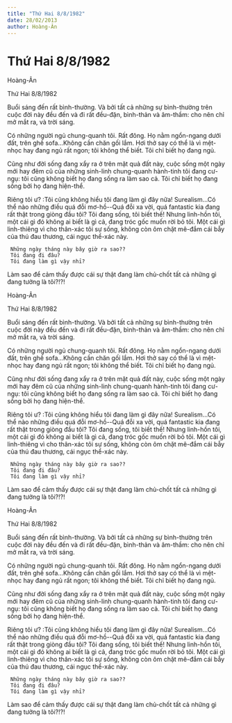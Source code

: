 ```yaml
---
title: "Thứ Hai 8/8/1982"
date: 28/02/2013
author: Hoàng-Ân
---
```


# Thứ Hai 8/8/1982

Hoàng-Ân

Thứ Hai 8/8/1982


Buổi sáng đến rất bình-thường.  Và bởi tất cả những sự bình-thường trên cuộc đời này đều đến và đi rất đều-đặn, bình-thản và âm-thầm: cho nên chỉ mở mắt ra, và trời sáng.

Có những người ngủ chung-quanh tôi. Rất đông. Họ nằm ngổn-ngang dưới đất, trên ghế sofa...Không cần chăn gối lắm. Hơi thở say có thể là vì mệt-nhọc hay đang ngủ rất ngon; tôi không thể biết. Tôi chỉ biết họ đang ngủ.

Cũng như đời sống đang xẩy ra ở trên mặt quả đất này, cuộc sống một ngày mới hay đêm cũ của những sinh-linh chung-quanh hành-tinh tôi đang cư-ngụ: tôi cũng không biết họ đang sống ra làm sao cả. Tôi chỉ biết họ đang sống bởi họ đang hiện-thể.

Riêng tôi ư?  :Tôi cũng không hiểu tôi đang làm gì đây nữa!  Surealism...Có thể nào những điều quá đỗi mơ-hồ--Quá đỗi xa vời, quá fantastic kia đang rất thật trong giòng đầu tôi? Tôi đang sống, tôi biết thế! Nhưng linh-hồn tôi, một cái gì đó không ai biết là gì cả, đang tróc gốc muốn rời bỏ tôi. Một cái gì linh-thiêng vì cho thân-xác tôi sự sống, không còn ôm chặt mê-đắm cái bẫy của thú đau thương, cái ngục thể-xác này.

     Những ngày tháng này bây giờ ra sao??
     Tôi đang đi đâu?
     Tôi đang làm gì vậy nhỉ?

Làm sao để cảm thấy được cái sự thật đang làm chủ-chốt tất cả những gì đang tưởng là tôi?!?!

Hoàng-Ân

Thứ Hai 8/8/1982


Buổi sáng đến rất bình-thường.  Và bởi tất cả những sự bình-thường trên cuộc đời này đều đến và đi rất đều-đặn, bình-thản và âm-thầm: cho nên chỉ mở mắt ra, và trời sáng.

Có những người ngủ chung-quanh tôi. Rất đông. Họ nằm ngổn-ngang dưới đất, trên ghế sofa...Không cần chăn gối lắm. Hơi thở say có thể là vì mệt-nhọc hay đang ngủ rất ngon; tôi không thể biết. Tôi chỉ biết họ đang ngủ.

Cũng như đời sống đang xẩy ra ở trên mặt quả đất này, cuộc sống một ngày mới hay đêm cũ của những sinh-linh chung-quanh hành-tinh tôi đang cư-ngụ: tôi cũng không biết họ đang sống ra làm sao cả. Tôi chỉ biết họ đang sống bởi họ đang hiện-thể.

Riêng tôi ư?  :Tôi cũng không hiểu tôi đang làm gì đây nữa!  Surealism...Có thể nào những điều quá đỗi mơ-hồ--Quá đỗi xa vời, quá fantastic kia đang rất thật trong giòng đầu tôi? Tôi đang sống, tôi biết thế! Nhưng linh-hồn tôi, một cái gì đó không ai biết là gì cả, đang tróc gốc muốn rời bỏ tôi. Một cái gì linh-thiêng vì cho thân-xác tôi sự sống, không còn ôm chặt mê-đắm cái bẫy của thú đau thương, cái ngục thể-xác này.

     Những ngày tháng này bây giờ ra sao??
     Tôi đang đi đâu?
     Tôi đang làm gì vậy nhỉ?

Làm sao để cảm thấy được cái sự thật đang làm chủ-chốt tất cả những gì đang tưởng là tôi?!?!

Hoàng-Ân

Thứ Hai 8/8/1982


Buổi sáng đến rất bình-thường.  Và bởi tất cả những sự bình-thường trên cuộc đời này đều đến và đi rất đều-đặn, bình-thản và âm-thầm: cho nên chỉ mở mắt ra, và trời sáng.

Có những người ngủ chung-quanh tôi. Rất đông. Họ nằm ngổn-ngang dưới đất, trên ghế sofa...Không cần chăn gối lắm. Hơi thở say có thể là vì mệt-nhọc hay đang ngủ rất ngon; tôi không thể biết. Tôi chỉ biết họ đang ngủ.

Cũng như đời sống đang xẩy ra ở trên mặt quả đất này, cuộc sống một ngày mới hay đêm cũ của những sinh-linh chung-quanh hành-tinh tôi đang cư-ngụ: tôi cũng không biết họ đang sống ra làm sao cả. Tôi chỉ biết họ đang sống bởi họ đang hiện-thể.

Riêng tôi ư?  :Tôi cũng không hiểu tôi đang làm gì đây nữa!  Surealism...Có thể nào những điều quá đỗi mơ-hồ--Quá đỗi xa vời, quá fantastic kia đang rất thật trong giòng đầu tôi? Tôi đang sống, tôi biết thế! Nhưng linh-hồn tôi, một cái gì đó không ai biết là gì cả, đang tróc gốc muốn rời bỏ tôi. Một cái gì linh-thiêng vì cho thân-xác tôi sự sống, không còn ôm chặt mê-đắm cái bẫy của thú đau thương, cái ngục thể-xác này.

     Những ngày tháng này bây giờ ra sao??
     Tôi đang đi đâu?
     Tôi đang làm gì vậy nhỉ?

Làm sao để cảm thấy được cái sự thật đang làm chủ-chốt tất cả những gì đang tưởng là tôi?!?!
